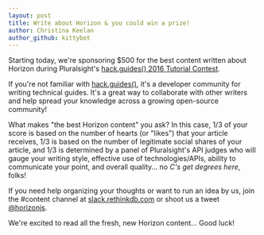 ```yaml
---
layout: post
title: Write about Horizon & you could win a prize!
author: Christina Keelan
author_github: kittybot
--- 
```

Starting today, we're sponsoring $500 for the best content written about Horizon during Pluralsight's [hack.guides() 2016 Tutorial Contest](http://tutorials.pluralsight.com/contest/).

If you're not familiar with [hack.guides()](http://tutorials.pluralsight.com/), it's a developer community for writing technical guides. It's a great way to collaborate with other writers and help spread your knowledge across a growing open-source community!

What makes "the best Horizon content" you ask? In this case, 1/3 of your score is based on the number of hearts (or "likes") that your article receives, 1/3 is based on the number of legitimate social shares of your article, and 1/3 is determined by a panel of Pluralsight's API judges who will gauge your writing style, effective use of technologies/APIs, ability to communicate your point, and overall quality... no _C's get degrees here_, folks!

If you need help organizing your thoughts or want to run an idea by us, join the #content channel at [slack.rethinkdb.com](http://slack.rethinkdb.com/) or shoot us a tweet [@horizonjs](https://twitter.com/horizonjs). 

We're excited to read all the fresh, new Horizon content... Good luck! 
